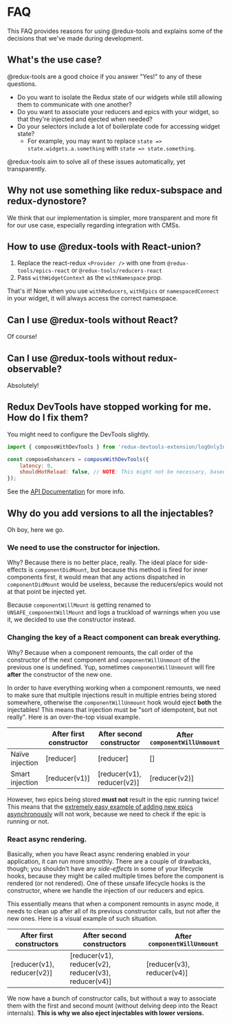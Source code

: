 # FAQ

This FAQ provides reasons for using @redux-tools and explains some of the decisions that we've made during development.

## What's the use case?

@redux-tools are a good choice if you answer "Yes!" to any of these questions.

- Do you want to isolate the Redux state of our widgets while still allowing them to communicate with one another?
- Do you want to associate your reducers and epics with your widget, so that they're injected and ejected when needed?
- Do your selectors include a lot of boilerplate code for accessing widget state?
  - For example, you may want to replace `state => state.widgets.a.something` with `state => state.something`.

@redux-tools aim to solve all of these issues automatically, yet transparently.

## Why not use something like redux-subspace and redux-dynostore?

We think that our implementation is simpler, more transparent and more fit for our use case, especially regarding integration with CMSs.

## How to use @redux-tools with React-union?

1. Replace the react-redux `<Provider />` with one from `@redux-tools/epics-react` or `@redux-tools/reducers-react`
2. Pass `withWidgetContext` as the `withNamespace` prop.

That's it! Now when you use `withReducers`, `withEpics` or `namespacedConnect` in your widget, it will always access the correct namespace.

## Can I use @redux-tools without React?

Of course!

## Can I use @redux-tools without redux-observable?

Absolutely!

## Redux DevTools have stopped working for me. How do I fix them?

You might need to configure the DevTools slightly.

```js
import { composeWithDevTools } from 'redux-devtools-extension/logOnlyInProduction';

const composeEnhancers = composeWithDevTools({
	latency: 0,
	shouldHotReload: false, // NOTE: This might not be necessary, based on the version of your DevTools.
});
```

See the [API Documentation](https://github.com/zalmoxisus/redux-devtools-extension/blob/master/docs/API/Arguments.md) for more info.

## Why do you add versions to all the injectables?

Oh boy, here we go.

### We need to use the constructor for injection.

Why? Because there is no better place, really. The ideal place for side-effects is `componentDidMount`, but because this method is fired for inner components first, it would mean that any actions dispatched in `componentDidMount` would be useless, because the reducers/epics would not at that point be injected yet.

Because `componentWillMount` is getting renamed to `UNSAFE_componentWillMount` and logs a truckload of warnings when you use it, we decided to use the constructor instead.

### Changing the key of a React component can break everything.

Why? Because when a component remounts, the call order of the constructor of the next component and `componentWillUnmount` of the previous one is undefined. Yup, sometimes `componentWillUnmount` will fire **after** the constructor of the new one.

In order to have everything working when a component remounts, we need to make sure that multiple injections result in multiple entries being stored somewhere, otherwise the `componentWillUnmount` hook would eject **both** the injectables! This means that injection must be "sort of idempotent, but not really". Here is an over-the-top visual example.

|                 | After first constructor | After second constructor   | After `componentWillUnmount` |
| --------------- | ----------------------- | -------------------------- | ---------------------------- |
| Naïve injection | [reducer]               | [reducer]                  | []                           |
| Smart injection | [reducer(v1)]           | [reducer(v1), reducer(v2)] | [reducer(v2)]                |

However, two epics being stored **must not** result in the epic running twice! This means that the [extremely easy example of adding new epics asynchronously](https://redux-observable.js.org/docs/recipes/AddingNewEpicsAsynchronously.html) will not work, because we need to check if the epic is running or not.

### React async rendering.

Basically, when you have React async rendering enabled in your application, it can run more smoothly. There are a couple of drawbacks, though; you shouldn't have any _side-effects_ in some of your lifecycle hooks, because they might be called multiple times before the component is rendered (or not rendered). One of these unsafe lifecycle hooks is the constructor, where we handle the injection of our reducers and epics.

This essentially means that when a component remounts in async mode, it needs to clean up after all of its previous constructor calls, but not after the new ones. Here is a visual example of such situation.

| After first constructors   | After second constructors                            | After `componentWillUnmount` |
| -------------------------- | ---------------------------------------------------- | ---------------------------- |
| [reducer(v1), reducer(v2)] | [reducer(v1), reducer(v2), reducer(v3), reducer(v4)] | [reducer(v3), reducer(v4)]   |

We now have a bunch of constructor calls, but without a way to associate them with the first and second mount (without delving deep into the React internals). **This is why we also eject injectables with lower versions.**
